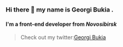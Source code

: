 ### Hi there 👋 my name is **Georgi Bukia** .
#### I'm a front-end developer from *Novosibirsk*
> Check out my twitter:[Georgi Bukia](https://twitter.com/Bukija)
